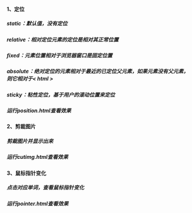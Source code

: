 #### 1、定位

##### static：默认值，没有定位

##### relative：相对定位元素的定位是相对其正常位置

##### fixed：元素位置相对于浏览器窗口是固定位置

##### absolute：绝对定位的元素相对于最近的已定位父元素，如果元素没有父元素，则它相对于< html >

##### sticky：粘性定位，基于用户的滚动位置来定位

##### 运行position.html查看效果

#### 2、剪裁图片

##### 剪裁图片并显示出来

##### 运行cutimg.html查看效果

#### 3、鼠标指针变化

##### 点击对应单词，查看鼠标指针变化

##### 运行pointer.html查看效果